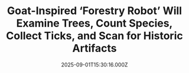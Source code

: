 ---
title: "Goat-Inspired ‘Forestry Robot’ Will Examine Trees, Count Species, Collect Ticks, and Scan for Historic Artifacts"
date: 2025-09-01T15:30:16.000Z
category: Human Kindness
externalLink: "https://www.goodnewsnetwork.org/goat-inspired-forestry-robot-will-examine-trees-count-species-collect-ticks-and-scan-for-historic-artifacts/"
image: ""
excerpt: "With 30% of Poland still covered in forests, the nation’s foresters play many critical roles—soon to be aided with the world’s first goat-inspired forestry robot. The robogoat is envisioned to perform many crucial tasks that foresters are trained to do in difficult terrain, including compiling tree inventories, land surveys, tick collection, species counting, and even […] The post Goat-Inspired ‘Forestry…"
---